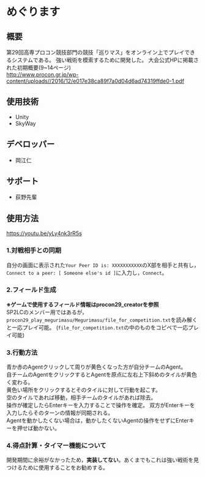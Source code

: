 # めぐります
## 概要
第29回高専プロコン競技部門の競技「巡りマス」をオンライン上でプレイできるシステムである。 
強い戦術を模索するために開発した。
大会公式HPに掲載された初期概要(9~14ページ)  
http://www.procon.gr.jp/wp-content/uploads//2016/12/e017e38ca89f7a0d04d6ad74319ffde0-1.pdf  

## 使用技術
- Unity
- SkyWay

## デベロッパー
- 岡江仁

## サポート
- 荻野先輩

## 使用方法
https://youtu.be/yLy4nk3rR5s

### 1.対戦相手との同期
自分の画面に表示された`Your Peer ID is: XXXXXXXXXXX`のX部を相手と共有し，`Connect to a peer: [ Someone else's id ]`に入力し，`Connect`。

### 2.フィールド生成
**※ゲームで使用するフィールド情報はprocon29_creatorを参照**  
SP2LCのメンバー用ではあるが，`procon29_play_megurimasu/Megurimasu/file_for_competition.txt`を読み解くと一応プレイ可能。
(`file_for_competition.txt`の中のものをコピペで一応プレイ可能)

### 3.行動方法
青か赤のAgentクリックして周りが黄色くなった方が自分チームのAgent。  
自チームのAgentをクリックするとAgentを原点に左右上下斜めのタイルが黄色く変わる。  
黄色い場所をクリックするとそのタイルに対して行動を起こす。  
空のタイルであれば移動，相手チームのタイルがあれば除去。  
操作が確定したらEnterキーを入力することで操作を確定。
双方がEnterキーを入力したらそのターンの情報が同期される。  
Agentを動かしたくない場合は，動かしたくないAgentの操作をせずにEnterキーを押せば動かない。

### 4.得点計算・タイマー機能について
開発期間に余裕がなかったため，**実装してない**。あくまでもこれは強い戦術を見つけるために使用することをお勧めする。
